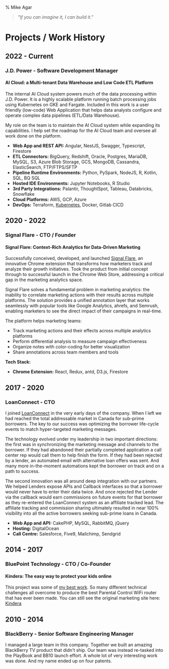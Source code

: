 % Mike Agar

> *"If you can imagine it, I can build it."*

# Projects / Work History

## 2022 - Current
### J.D. Power - Software Development Manager

#### AI Cloud: a Multi-tenant Data Warehouse and Low Code ETL Platform

The internal AI Cloud system powers much of the data processing within J.D. Power.  It is a highly scalable platform running batch processing jobs using Kubernetes on GKE and Fargate. Included in this work is a user friendly (low-code) Web Application that helps data analysts configure and operate complex data pipelines (ETL/Data Warehouse).

My role on the team is to maintain the AI Cloud system while expanding its capabilities.  I help set the roadmap for the AI Cloud team and oversee all work done on the platform.

- **Web App and REST API:** Angular, NestJS, Swagger, Typescript, Firestore
- **ETL Connectors:** BigQuery, Redshift, Oracle, Postgres, MariaDB, MySQL, S3, Azure Blob Storage, GCS, MongoDB, Cassandra, ElasticSearch, FTP/FTPS/SFTP
- **Pipeline Runtime Environments:** Python, PySpark, NodeJS, R, Kotlin, SQL, BQ SQL
- **Hosted IDE Environments:** Jupyter Notebooks, R Studio
- **3rd Party Integrations:** Palantir, ThoughtSpot, Tableau, Databricks, Snowflake
- **Cloud Platforms:** AWS, GCP, Azure
- **DevOps:** Terraform, [Kubernetes](k8s.html), Docker, Gitlab CICD

## 2020 - 2022
### Signal Flare - CTO / Founder

#### Signal Flare: Context-Rich Analytics for Data-Driven Marketing

Successfully conceived, developed, and launched <a href="https://signalflare.app/" target="_blank">Signal Flare</a>, an innovative Chrome extension that transforms how marketers track and analyze their growth initiatives. Took the product from initial concept through to successful launch in the Chrome Web Store, addressing a critical gap in the marketing analytics space.

Signal Flare solves a fundamental problem in marketing analytics: the inability to correlate marketing actions with their results across multiple platforms. The solution provides a unified annotation layer that works seamlessly with popular tools like Google Analytics, ahrefs, and Semrush, enabling marketers to see the direct impact of their campaigns in real-time.

The platform helps marketing teams:

- Track marketing actions and their effects across multiple analytics platforms
- Perform differential analysis to measure campaign effectiveness
- Organize notes with color-coding for better visualization
- Share annotations across team members and tools

**Tech Stack:**

- **Chrome Extension:** React, Redux, antd, D3.js, Firestore


## 2017 - 2020
### LoanConnect - CTO

I joined <a href="https://loanconnect.ca/" target="_blank" rel="noopener noreferrer">LoanConnect</a> in the very early days of the company.  When I left we had reached the total addressable market in Canada for sub-prime borrowers.  The key to our success was optimizing the borrower life-cycle events to match hyper-targeted marketing messages.

The technology evolved under my leadership in two important directions: the first was in synchronizing the marketing message and channels to the borrower.  If they had abandoned their partially completed application a call center rep would call them to help finish the form.  If they had been rejected by a lender, an automated email with alternative loan offers was sent.  And many more in-the-moment automations kept the borrower on track and on a path to success.

The second innovation was all around deep integration with our partners.  We helped Lenders expose APIs and Callback interfaces so that a borrower would never have to enter their data twice.  And once rejected the Lender via the callback would earn commissions on future events for that borrower as they re-entered the LoanConnect system as an affiliate tracked lead.  The affiliate tracking and commission sharing ultimately resulted in near 100% visibility into all the active borrowers seeking sub-prime loans in Canada.

- **Web App and API:** CakePHP, MySQL, RabbitMQ, jQuery
- **Hosting:** DigitalOcean
- **Call Centre:** Salesforce, Five9, Mailchimp, Sendgrid

## 2014 - 2017
### BluePoint Technology - CTO / Co-Founder

#### Kindera: The easy way to protect your kids online

This project was some of [my best work](kindera.html).  So many different technical challenges all overcome to produce the best Parental Control WiFi router that has ever been made.  You can still see the original marketing site here: [Kindera](https://kindera.com)

## 2010 - 2014
### BlackBerry - Senior Software Engineering Manager

I managed a large team in this company.  Together we built an amazing BlackBerry TV product that didn't ship. Our team was instead re-tasked into the PlayBook and BB10 launch effort.  A whole lot of very interesting work was done.  And my name ended up on four patents.

